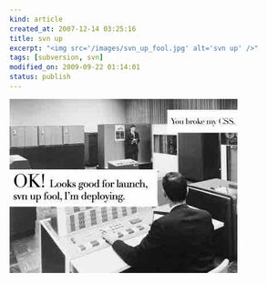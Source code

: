 ```yaml
--- 
kind: article
created_at: 2007-12-14 03:25:16
title: svn up
excerpt: "<img src='/images/svn_up_fool.jpg' alt='svn up' />"
tags: [subversion, svn]
modified_on: 2009-09-22 01:14:01
status: publish
---
```


<img src='/images/svn_up_fool.jpg' alt='svn up' />